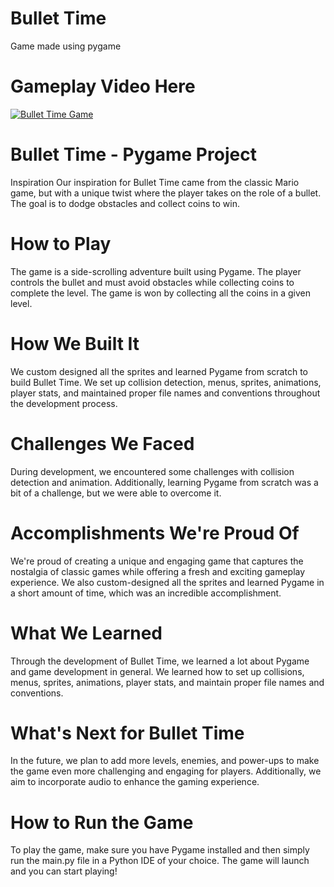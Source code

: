 # Bullet Time
Game made using pygame


# Gameplay Video Here
[![Bullet Time Game](https://www13.0zz0.com/2023/04/17/15/544984170.png)](https://www.youtube.com/watch?v=RwvOr-RJSAg)


# Bullet Time - Pygame Project
Inspiration
Our inspiration for Bullet Time came from the classic Mario game, but with a unique twist where the player takes on the role of a bullet. The goal is to dodge obstacles and collect coins to win.

# How to Play
The game is a side-scrolling adventure built using Pygame. The player controls the bullet and must avoid obstacles while collecting coins to complete the level. The game is won by collecting all the coins in a given level.

# How We Built It
We custom designed all the sprites and learned Pygame from scratch to build Bullet Time. We set up collision detection, menus, sprites, animations, player stats, and maintained proper file names and conventions throughout the development process.

# Challenges We Faced
During development, we encountered some challenges with collision detection and animation. Additionally, learning Pygame from scratch was a bit of a challenge, but we were able to overcome it.

# Accomplishments We're Proud Of
We're proud of creating a unique and engaging game that captures the nostalgia of classic games while offering a fresh and exciting gameplay experience. We also custom-designed all the sprites and learned Pygame in a short amount of time, which was an incredible accomplishment.

# What We Learned
Through the development of Bullet Time, we learned a lot about Pygame and game development in general. We learned how to set up collisions, menus, sprites, animations, player stats, and maintain proper file names and conventions.

# What's Next for Bullet Time
In the future, we plan to add more levels, enemies, and power-ups to make the game even more challenging and engaging for players. Additionally, we aim to incorporate audio to enhance the gaming experience.

# How to Run the Game
To play the game, make sure you have Pygame installed and then simply run the main.py file in a Python IDE of your choice. The game will launch and you can start playing!



